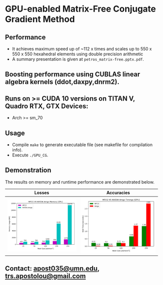 # GPU-enabled Matrix-Free Conjugate Gradient Method

## Performance
- It achieves maximum speed up of ~112 x times and scales up to 550 x 550 x 550 hexahedral elements using double precision arithmetic
- A summary presentation is given at `petros_matrix-free.pptx.pdf`.

## Boosting performance using CUBLAS linear algebra kernels (ddot,daxpy,dnrm2).

## Runs on >= CUDA 10 versions on TITAN V, Quadro RTX, GTX Devices:
- Arch >= sm_70

## Usage
- Compile `make` to generate executable file (see makefile for compilation info).
- Execute `./GPU_CG`. 

## Demonstration
The results on memory and runtime performance are demonstrated below.

| Losses | Accuracies |
| --- | --- |
| ![](gpu_mem_comp.png) | ![](gpu_time_comp.png) |


## Contact: apost035@umn.edu, trs.apostolou@gmail.com


